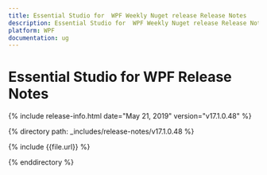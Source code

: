 ```yaml
---
title: Essential Studio for  WPF Weekly Nuget release Release Notes  
description: Essential Studio for  WPF Weekly Nuget release Release Notes  
platform: WPF
documentation: ug
---
```


# Essential Studio for  WPF  Release Notes  

{% include release-info.html date="May 21, 2019"  version="v17.1.0.48" %} 


{% directory path: _includes/release-notes/v17.1.0.48 %}

{% include {{file.url}} %}

{% enddirectory %}